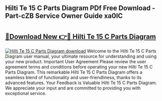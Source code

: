 ## Hilti Te 15 C Parts Diagram PDf Free Download - Part-cZB Service Owner Guide xa0IC

# <h2><a href="http://dfufa9z.blite.top/?on=Hilti+Te+15+C+Parts+Diagram">🔗Download New 👉🔴 Hilti Te 15 C Parts Diagram</a></h2>

[![Hilti Te 15 C Parts Diagram download](https://i.imgur.com/lujVjoI.png)](http://dfufa9z.blite.top/?on=Hilti+Te+15+C+Parts+Diagram)
Welcome to the Hilti Te 15 C Parts Diagram user manual, your ultimate resource for understanding and using your new product. Important User Agreement Please review the user agreement terms and conditions before operating your new Hilti Te 15 C Parts Diagram. This remarkable Hilti Te 15 C Parts Diagram offers a seamless blend of functionality and user-friendliness, thanks to its advanced features. Your Feedback is Valuable Hilti Te 15 C Parts Diagram. We appreciate your input and are committed to providing you with exceptional service.
